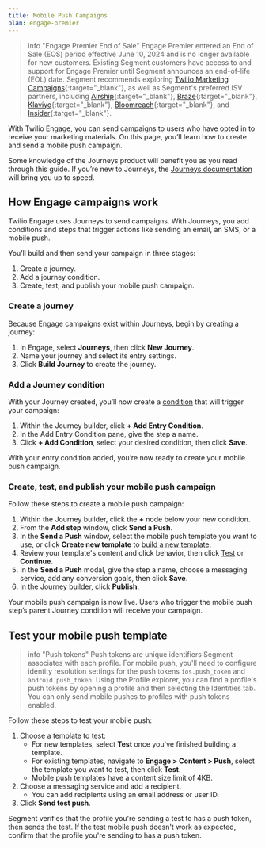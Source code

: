 ```yaml
---
title: Mobile Push Campaigns
plan: engage-premier
---
```

> info "Engage Premier End of Sale"
> Engage Premier entered an End of Sale (EOS) period effective June 10, 2024 and is no longer available for new customers. Existing Segment customers have access to and support for Engage Premier until Segment announces an end-of-life (EOL) date. Segment recommends exploring [Twilio Marketing Campaigns](https://www.twilio.com/en-us/sendgrid/marketing-campaigns){:target="_blank"}, as well as Segment's preferred ISV partners, including [Airship](https://www.twilio.com/en-us/blog/airship-integrated-customer-experience){:target="_blank"}, [Braze](https://www.twilio.com/en-us/blog/braze-conversational-marketing-campaigns){:target="_blank"}, [Klaviyo](https://www.twilio.com/en-us/blog/klaviyo-powering-smarter-digital-relationships){:target="_blank"}, [Bloomreach](https://www.twilio.com/en-us/blog/bloomreach-ecommerce-personalization){:target="_blank"}, and [Insider](https://www.twilio.com/en-us/blog/insider-cross-channel-customer-experience){:target="_blank"}.

With Twilio Engage, you can send campaigns to users who have opted in to receive your marketing materials. On this page, you’ll learn how to create and send a mobile push campaign.

Some knowledge of the Journeys product will benefit you as you read through this guide. If you’re new to Journeys, the [Journeys documentation](/docs/personas/journeys/) will bring you up to speed.

## How Engage campaigns work

Twilio Engage uses Journeys to send campaigns.  With Journeys, you add conditions and steps that trigger actions like sending an email, an SMS, or a mobile push.

You’ll build and then send your campaign in three stages:

1. Create a journey.
2. Add a journey condition.
3. Create, test, and publish your mobile push campaign.

### Create a journey

Because Engage campaigns exist within Journeys, begin by creating a journey:

1. In Engage, select **Journeys**, then click **New Journey**.
2. Name your journey and select its entry settings.
3. Click **Build Journey** to create the journey.

### Add a Journey condition

With your Journey created, you’ll now create a [condition](/docs/engage/journeys/step-types/) that will trigger your campaign:

1. Within the Journey builder, click **+ Add Entry Condition**.
2. In the Add Entry Condition pane, give the step a name.
3. Click **+ Add Condition**, select your desired condition, then click **Save**.

With your entry condition added, you’re now ready to create your mobile push campaign. 

### Create, test, and publish your mobile push campaign

Follow these steps to create a mobile push campaign:

1. Within the Journey builder, click the **+** node below your new condition.
2. From the **Add step** window, click **Send a Push**.
3. In the **Send a Push** window, select the mobile push template you want to use, or click **Create new template** to [build a new template](/docs/engage/content/mobile-push/).
4. Review your template's content and click behavior, then click [Test](#test-your-mobile-push-template) or **Continue**.
5. In the **Send a Push** modal, give the step a name, choose a messaging service, add any conversion goals, then click **Save**.
6. In the Journey builder, click **Publish**.

Your mobile push campaign is now live. Users who trigger the mobile push step’s parent Journey condition will receive your campaign.

## Test your mobile push template

> info "Push tokens"
> Push tokens are unique identifiers Segment associates with each profile. For mobile push, you'll need to configure identity resolution settings for the push tokens `ios.push_token` and `android.push_token`. Using the Profile explorer, you can find a profile's push tokens by opening a profile and then selecting the Identities tab. You can only send mobile pushes to profiles with push tokens enabled.

Follow these steps to test your mobile push:

1. Choose a template to test:
    - For new templates, select **Test** once you've finished building a template. 
    - For existing templates, navigate to **Engage > Content > Push**, select the template you want to test, then click **Test**.
    - Mobile push templates have a content size limit of 4KB.
2. Choose a messaging service and add a recipient.
    - You can add recipients using an email address or user ID. 
3. Click **Send test push**.

Segment verifies that the profile you're sending a test to has a push token, then sends the test. If the test mobile push doesn't work as expected, confirm that the profile you're sending to has a push token.

